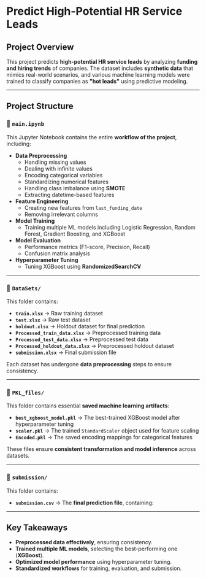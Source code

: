 # **Predict High-Potential HR Service Leads**

## **Project Overview**
This project predicts **high-potential HR service leads** by analyzing **funding and hiring trends** of companies. The dataset includes **synthetic data** that mimics real-world scenarios, and various machine learning models were trained to classify companies as **"hot leads"** using predictive modeling.

---

## **Project Structure**

### 📂 `main.ipynb`
This Jupyter Notebook contains the entire **workflow of the project**, including:
- **Data Preprocessing**
  - Handling missing values  
  - Dealing with infinite values  
  - Encoding categorical variables  
  - Standardizing numerical features  
  - Handling class imbalance using **SMOTE**  
  - Extracting datetime-based features  
- **Feature Engineering**
  - Creating new features from `last_funding_date`
  - Removing irrelevant columns
- **Model Training**
  - Training multiple ML models including Logistic Regression, Random Forest, Gradient Boosting, and XGBoost
- **Model Evaluation**
  - Performance metrics (F1-score, Precision, Recall)
  - Confusion matrix analysis
- **Hyperparameter Tuning**
  - Tuning XGBoost using **RandomizedSearchCV**  

---

### 📂 `DataSets/`
This folder contains:
- **`train.xlsx`** → Raw training dataset  
- **`test.xlsx`** → Raw test dataset  
- **`holdout.xlsx`** → Holdout dataset for final prediction  
- **`Processed_train_data.xlsx`** → Preprocessed training data  
- **`Processed_test_data.xlsx`** → Preprocessed test data  
- **`Processed_holdout_data.xlsx`** → Preprocessed holdout dataset  
- **`submission.xlsx`** → Final submission file  

Each dataset has undergone **data preprocessing** steps to ensure consistency.

---

### 📂 `PKL_files/`
This folder contains essential **saved machine learning artifacts**:
- **`best_xgboost_model.pkl`** → The best-trained XGBoost model after hyperparameter tuning  
- **`scaler.pkl`** → The trained `StandardScaler` object used for feature scaling  
- **`Encoded.pkl`** → The saved encoding mappings for categorical features  

These files ensure **consistent transformation and model inference** across datasets.

---

### 📂 `submission/`
This folder contains:
- **`submission.csv`** → The **final prediction file**, containing:

---

## **Key Takeaways**
- **Preprocessed data effectively**, ensuring consistency.  
- **Trained multiple ML models**, selecting the best-performing one (**XGBoost**).  
- **Optimized model performance** using hyperparameter tuning.  
- **Standardized workflows** for training, evaluation, and submission.  
